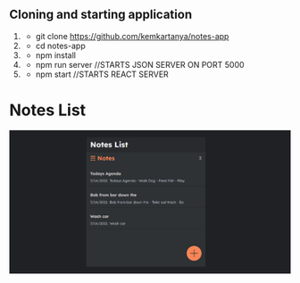 
## Cloning and starting application
1. - git clone https://github.com/kemkartanya/notes-app
1. - cd notes-app
2. - npm install
3. - npm run server //STARTS JSON SERVER ON PORT 5000
4. - npm start  //STARTS REACT SERVER



# Notes List
<img src="./notes-app.png">  
